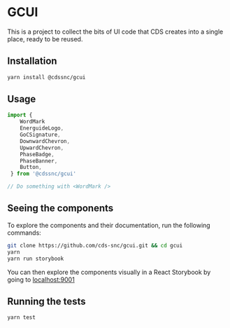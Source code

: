 # GCUI

This is a project to collect the bits of UI code that CDS creates into a single place, ready to be reused.

## Installation

```sh
yarn install @cdssnc/gcui
```

## Usage

```javascript
import {
	WordMark
	EnerguideLogo,
	GoCSignature,
	DownwardChevron,
	UpwardChevron,
	PhaseBadge,
	PhaseBanner,
	Button,
 } from '@cdssnc/gcui'

// Do something with <WordMark />
```

## Seeing the components

To explore the components and their documentation, run the following commands:

```sh
git clone https://github.com/cds-snc/gcui.git && cd gcui
yarn
yarn run storybook
```

You can then explore the components visually in a React Storybook by going to [localhost:9001](http://localhost:9001/)

## Running the tests

```sh
yarn test
```
